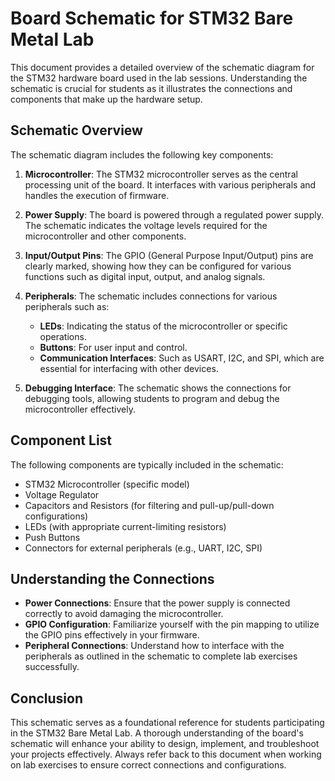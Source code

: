 # Board Schematic for STM32 Bare Metal Lab

This document provides a detailed overview of the schematic diagram for the STM32 hardware board used in the lab sessions. Understanding the schematic is crucial for students as it illustrates the connections and components that make up the hardware setup.

## Schematic Overview

The schematic diagram includes the following key components:

1. **Microcontroller**: The STM32 microcontroller serves as the central processing unit of the board. It interfaces with various peripherals and handles the execution of firmware.

2. **Power Supply**: The board is powered through a regulated power supply. The schematic indicates the voltage levels required for the microcontroller and other components.

3. **Input/Output Pins**: The GPIO (General Purpose Input/Output) pins are clearly marked, showing how they can be configured for various functions such as digital input, output, and analog signals.

4. **Peripherals**: The schematic includes connections for various peripherals such as:
   - **LEDs**: Indicating the status of the microcontroller or specific operations.
   - **Buttons**: For user input and control.
   - **Communication Interfaces**: Such as USART, I2C, and SPI, which are essential for interfacing with other devices.

5. **Debugging Interface**: The schematic shows the connections for debugging tools, allowing students to program and debug the microcontroller effectively.

## Component List

The following components are typically included in the schematic:

- STM32 Microcontroller (specific model)
- Voltage Regulator
- Capacitors and Resistors (for filtering and pull-up/pull-down configurations)
- LEDs (with appropriate current-limiting resistors)
- Push Buttons
- Connectors for external peripherals (e.g., UART, I2C, SPI)

## Understanding the Connections

- **Power Connections**: Ensure that the power supply is connected correctly to avoid damaging the microcontroller.
- **GPIO Configuration**: Familiarize yourself with the pin mapping to utilize the GPIO pins effectively in your firmware.
- **Peripheral Connections**: Understand how to interface with the peripherals as outlined in the schematic to complete lab exercises successfully.

## Conclusion

This schematic serves as a foundational reference for students participating in the STM32 Bare Metal Lab. A thorough understanding of the board's schematic will enhance your ability to design, implement, and troubleshoot your projects effectively. Always refer back to this document when working on lab exercises to ensure correct connections and configurations.